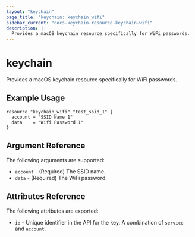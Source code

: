```yaml
---
layout: "keychain"
page_title: "keychain: keychain_wifi"
sidebar_current: "docs-keychain-resource-keychain-wifi"
description: |-
  Provides a macOS keychain resource specifically for WiFi passwords.
---
```


# keychain

Provides a macOS keychain resource specifically for WiFi passwords.

## Example Usage

```hcl
resource "keychain_wifi" "test_ssid_1" {
  account = "SSID Name 1"
  data    = "Wifi Password 1"
}
```

## Argument Reference

The following arguments are supported:

* `account` - (Required) The SSID name.
* `data` - (Required) The WiFi password.

## Attributes Reference

The following attributes are exported:

* `id` - Unique identifier in the API for the key. A combination of `service` and `account`.